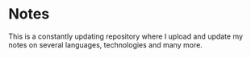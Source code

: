 # Notes
This is a constantly updating repository where I upload and update my notes on several languages, technologies and many more.
